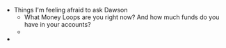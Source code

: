 - Things I'm feeling afraid to ask Dawson
	- What Money Loops are you right now? And how much funds do you have in your accounts?
	-
-